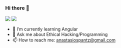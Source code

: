 ### Hi there 👋


<!--
**apantzar/apantzar** is a ✨ _special_ ✨ repository because its `README.md` (this file) appears on your GitHub profile.

Here are some ideas to get you started:

- 🔭 I’m currently working on ...
- 🌱 I’m currently learning Flutter
- 👯 I’m looking to collaborate on ...
- 🤔 I’m looking for help with ...
- 💬 Ask me about ...
- 📫 How to reach me: ...
- 😄 Pronouns: ...
- ⚡ Fun fact: ...
-->
<img src="https://github-readme-stats.vercel.app/api?username=apantzar&&show_icons=true&border_radius&theme=dark">



<img src="https://github-readme-stats.vercel.app/api/top-langs/?username=apantzar&layout=compact&langs_count=50&theme=dark">


- 🌱 I’m currently learning Angular
- 💬 Ask me about Ethical Hacking/Programming
- 📫 How to reach me: anastasiospantz@gmail.com
